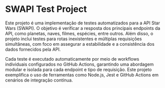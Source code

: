 # SWAPI Test Project

Este projeto é uma implementação de testes automatizados para a API Star Wars (SWAPI). O objetivo é verificar a resposta dos principais endpoints da API, como planetas, naves, filmes, espécies, entre outros. Além disso, o projeto inclui testes para rotas inexistentes e múltiplas requisições simultâneas, com foco em assegurar a estabilidade e a consistência dos dados fornecidos pela API.

Cada teste é executado automaticamente por meio de workflows individuais configurados no GitHub Actions, garantindo uma abordagem modular e isolada para cada endpoint e tipo de requisição. Este projeto exemplifica o uso de ferramentas como Node.js, Jest e GitHub Actions em cenários de integração contínua.
